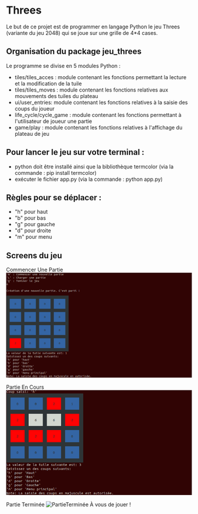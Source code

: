 # Threes
Le but de ce projet est de programmer en langage Python le jeu Threes (variante du jeu 2048) qui se joue sur une grille de 4*4 cases.

## Organisation du package jeu_threes

Le programme se divise en 5 modules Python : 

- tiles/tiles_acces : module contenant les fonctions permettant la lecture et la modification de la tuile
- tiles/tiles_moves : module contenant les fonctions relatives aux mouvements des tuiles du plateau
- ui/user_entries: module contenant les fonctions relatives à la saisie des coups du joueur
- life_cycle/cycle_game : module contenant les fonctions permettant à l'utilisateur de joueur une partie
- game/play : module contenant les fonctions relatives à l'affichage du plateau de jeu

## Pour lancer le jeu sur votre terminal : 

- python doit être installé ainsi que la bibliothèque termcolor (via la commande : pip install termcolor)
- exécuter le fichier app.py (via la commande : python app.py)

## Règles pour se déplacer : 

- "h" pour haut
- "b" pour bas
- "g" pour gauche
- "d" pour droite
- "m" pour menu

## Screens du jeu 

Commencer Une Partie
<img src="screens/1-CommencerUnePartie.png" alt="CommencerUnePartie"/>

Partie En Cours
<img src="screens/2-PartieEnCours.png" alt="PartieEnCours"/>

Partie Terminée
<img src="screens/3-PartieTerminée.png" alt="PartieTerminée"/>
À vous de jouer !
